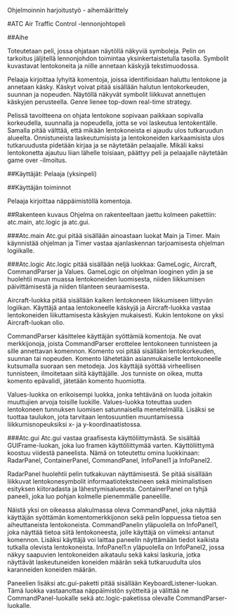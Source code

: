 ﻿Ohjelmoinnin harjoitustyö - aihemäärittely

#ATC
Air Traffic Control -lennonjohtopeli



##Aihe

Toteutetaan peli, jossa ohjataan näytöllä näkyviä symboleja. Pelin on tarkoitus jäljitellä lennonjohdon toimintaa yksinkertaistetulla tasolla. Symbolit kuvastavat lentokoneita ja niille annetaan käskyjä tekstimuodossa. 

Pelaaja kirjoittaa lyhyitä komentoja, joissa identifioidaan haluttu lentokone ja annetaan käsky. Käskyt voivat pitää sisällään halutun lentokorkeuden, suunnan ja nopeuden. Näytöllä näkyvät symbolit liikkuvat annettujen käskyjen perusteella. Genre lienee top-down real-time strategy.



Pelissä tavoitteena on ohjata lentokone sopivaan paikkaan sopivalla korkeudella, suunnalla ja nopeudella, jotta se voi laskeutua lentokentälle. Samalla pitää välttää, että mikään lentokoneista ei ajaudu ulos tutkaruudun alueelta. Onnistuneista laskeutumisista ja lentokoneiden karkaamisista ulos tutkaruudusta pidetään kirjaa ja se näytetään pelaajalle. Mikäli kaksi lentokonetta ajautuu liian lähelle toisiaan, päättyy peli ja pelaajalle näytetään game over -ilmoitus.

##Käyttäjät:
Pelaaja (yksinpeli)



##Käyttäjän toiminnot

Pelaaja kirjoittaa näppäimistöllä komentoja.

##Rakenteen kuvaus
Ohjelma on rakenteeltaan jaettu kolmeen pakettiin: atc.main, atc.logic ja atc.gui.

###Atc.main
Atc.gui pitää sisällään ainoastaan luokat Main ja Timer. Main käynnistää ohjelman ja Timer vastaa ajanlaskennan tarjoamisesta ohjelman logiikalle.

###Atc.logic
Atc.logic pitää sisällään neljä luokkaa: GameLogic, Aircraft, CommandParser ja Values. GameLogic on ohjelman looginen ydin ja se huolehtii muun muassa lentokoneiden luomisesta, niiden liikkumisen päivittämisestä ja niiden tilanteen seuraamisesta.

Aircraft-luokka pitää sisällään kaiken lentokoneen liikkumiseen liittyvän logiikan. Käyttäjä antaa lentokoneelle käskyjä ja Aircraft-luokka vastaa lentokoneiden liikuttamisesta käskyjen mukaisesti. Kukin lentokone on yksi Aircraft-luokan olio.

CommandParser käsittelee käyttäjän syöttämiä komentoja. Ne ovat merkkijonoja, joista CommandParser erottelee lentokoneen tunnisteen ja sille annettavan komennon. Komento voi pitää sisällään lentokorkeuden, suunnan tai nopeuden. Komento lähetetään asianmukaiselle lentokoneelle kutsumalla suoraan sen metodeja. Jos käyttäjä syöttää virheellisen tunnisteen, ilmoitetaan siitä käyttäjälle. Jos tunniste on oikea, mutta komento epävalidi, jätetään komento huomiotta.

Values-luokka on erikoisempi luokka, jonka tehtävänä on luoda joitakin muuttujien arvoja toisille luokille. Values-luokka toteuttaa uuden lentokoneen tunnuksen luomisen satunnaisella menetelmällä. Lisäksi se tuottaa taulukon, jota tarvitaan lentosuuntien muuntamisessa liikkumisnopeuksiksi x- ja y-koordinaatistossa.

###Atc.gui
Atc.gui vastaa graafisesta käyttöliittymästä. Se sisältää GUIFrame-luokan, joka luo framen käyttöliittymää varten. Käyttöliittymä koostuu viidestä paneelista. Nämä on toteutettu omina luokkinaan: RadarPanel, ContainerPanel, CommandPanel, InfoPanel1 ja InfoPanel2.

RadarPanel huolehtii pelin tutkakuvan näyttämisestä. Se pitää sisällään liikkuvat lentokonesymbolit informaatioteksteineen sekä minimalistisen esityksen kiitoradasta ja lähestymisalueesta. ContainerPanel on tyhjä paneeli, joka luo pohjan kolmelle pienemmälle paneelille.

Näistä yksi on oikeassa alakulmassa oleva CommandPanel, joka näyttää käyttäjän syöttämän komentomerkkijonon sekä pelin loppuessa tietoa sen aiheuttaneista lentokoneista. CommandPanelin yläpuolella on InfoPanel1, joka näyttää tietoa siitä lentokoneesta, jolle käyttäjä on viimeksi antanut komennon. Lisäksi käyttäjä voi laittaa paneelin näyttämään tiedot kaikista tutkalla olevista lentokoneista. InfoPanel1:n yläpuolella on InfoPanel2, jossa näkyy saapuvien lentokoneiden aikataulu sekä kaksi laskuria, jotka näyttävät laskeutuneiden koneiden määrän sekä tutkaruudulta ulos karanneiden koneiden määrän.

Paneelien lisäksi atc.gui-paketti pitää sisällään KeyboardListener-luokan. Tämä luokka vastaanottaa näppäimistön syötteitä ja välittää ne CommandPanel-luokalle sekä atc.logic-paketissa olevalle CommandParser-luokalle.